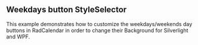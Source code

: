 ## Weekdays button StyleSelector
This example demonstrates how to customize the weekdays/weekends day buttons in RadCalendar in order to change their Background for Silverlight and WPF.

[//]: <keywords:style, selector, calendar, buttons, customization>